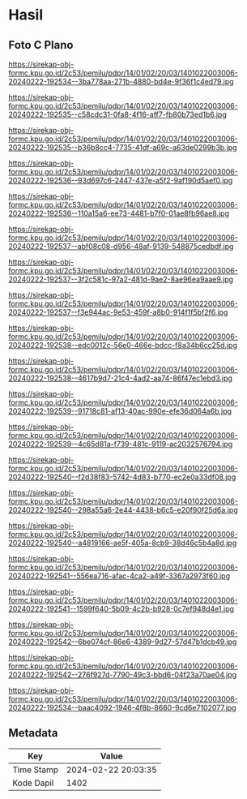# Hasil

## Foto C Plano

https://sirekap-obj-formc.kpu.go.id/2c53/pemilu/pdpr/14/01/02/20/03/1401022003006-20240222-192534--3ba778aa-271b-4880-bd4e-9f36f1c4ed79.jpg

https://sirekap-obj-formc.kpu.go.id/2c53/pemilu/pdpr/14/01/02/20/03/1401022003006-20240222-192535--c58cdc31-0fa8-4f16-aff7-fb80b73ed1b6.jpg

https://sirekap-obj-formc.kpu.go.id/2c53/pemilu/pdpr/14/01/02/20/03/1401022003006-20240222-192535--b36b8cc4-7735-41df-a69c-a63de0299b3b.jpg

https://sirekap-obj-formc.kpu.go.id/2c53/pemilu/pdpr/14/01/02/20/03/1401022003006-20240222-192536--93d697c6-2447-437e-a5f2-9af190d5aef0.jpg

https://sirekap-obj-formc.kpu.go.id/2c53/pemilu/pdpr/14/01/02/20/03/1401022003006-20240222-192536--110a15a6-ee73-4481-b7f0-01ae8fb96ae8.jpg

https://sirekap-obj-formc.kpu.go.id/2c53/pemilu/pdpr/14/01/02/20/03/1401022003006-20240222-192537--abf08c08-d956-48af-9139-548875cedbdf.jpg

https://sirekap-obj-formc.kpu.go.id/2c53/pemilu/pdpr/14/01/02/20/03/1401022003006-20240222-192537--3f2c581c-97a2-481d-9ae2-8ae96ea9aae9.jpg

https://sirekap-obj-formc.kpu.go.id/2c53/pemilu/pdpr/14/01/02/20/03/1401022003006-20240222-192537--f3e944ac-9e53-459f-a8b0-914f1f5bf2f6.jpg

https://sirekap-obj-formc.kpu.go.id/2c53/pemilu/pdpr/14/01/02/20/03/1401022003006-20240222-192538--edc0012c-56e0-466e-bdcc-f8a34b6cc25d.jpg

https://sirekap-obj-formc.kpu.go.id/2c53/pemilu/pdpr/14/01/02/20/03/1401022003006-20240222-192538--4617b9d7-21c4-4ad2-aa74-86f47ec1ebd3.jpg

https://sirekap-obj-formc.kpu.go.id/2c53/pemilu/pdpr/14/01/02/20/03/1401022003006-20240222-192539--91718c81-af13-40ac-990e-efe36d064a6b.jpg

https://sirekap-obj-formc.kpu.go.id/2c53/pemilu/pdpr/14/01/02/20/03/1401022003006-20240222-192539--4c65d81a-f739-481c-9119-ac2032576794.jpg

https://sirekap-obj-formc.kpu.go.id/2c53/pemilu/pdpr/14/01/02/20/03/1401022003006-20240222-192540--f2d38f83-5742-4d83-b770-ec2e0a33df08.jpg

https://sirekap-obj-formc.kpu.go.id/2c53/pemilu/pdpr/14/01/02/20/03/1401022003006-20240222-192540--298a55a6-2e44-4438-b6c5-e20f90f25d6a.jpg

https://sirekap-obj-formc.kpu.go.id/2c53/pemilu/pdpr/14/01/02/20/03/1401022003006-20240222-192540--a4819166-ae5f-405a-8cb9-38d46c5b4a8d.jpg

https://sirekap-obj-formc.kpu.go.id/2c53/pemilu/pdpr/14/01/02/20/03/1401022003006-20240222-192541--556ea716-afac-4ca2-a49f-3367a2973f60.jpg

https://sirekap-obj-formc.kpu.go.id/2c53/pemilu/pdpr/14/01/02/20/03/1401022003006-20240222-192541--1599f640-5b09-4c2b-b928-0c7ef948d4e1.jpg

https://sirekap-obj-formc.kpu.go.id/2c53/pemilu/pdpr/14/01/02/20/03/1401022003006-20240222-192542--6be074cf-86e6-4389-9d27-57d47b1dcb49.jpg

https://sirekap-obj-formc.kpu.go.id/2c53/pemilu/pdpr/14/01/02/20/03/1401022003006-20240222-192542--276f927d-7790-49c3-bbd6-04f23a70ae04.jpg

https://sirekap-obj-formc.kpu.go.id/2c53/pemilu/pdpr/14/01/02/20/03/1401022003006-20240222-192534--baac4092-1946-4f8b-8660-9cd6e7102077.jpg


## Metadata

| Key        | Value               |
| ---------- | ------------------- |
| Time Stamp | 2024-02-22 20:03:35 |
| Kode Dapil | 1402                |



